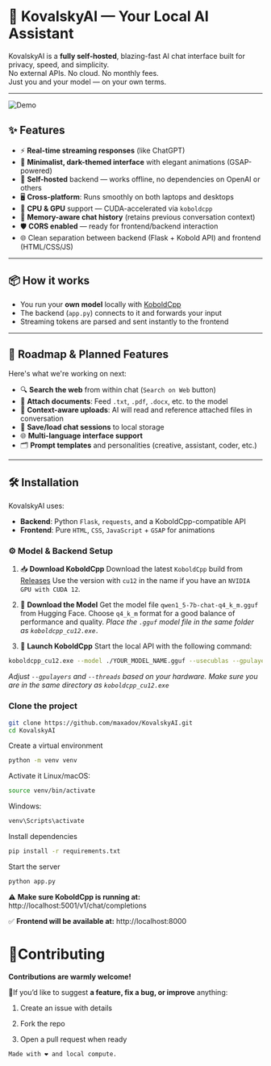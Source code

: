 # 🧠 KovalskyAI — Your Local AI Assistant

KovalskyAI is a **fully self-hosted**, blazing-fast AI chat interface built for privacy, speed, and simplicity.  
No external APIs. No cloud. No monthly fees.  
Just you and your model — on your own terms.

---

![Demo](https://i.imgur.com/HECHphb.gif)

## ✨ Features

- ⚡ **Real-time streaming responses** (like ChatGPT)  
- 🎨 **Minimalist, dark-themed interface** with elegant animations (GSAP-powered)  
- 🧱 **Self-hosted** backend — works offline, no dependencies on OpenAI or others  
- 🖥️ **Cross-platform**: Runs smoothly on both laptops and desktops  
- 🔁 **CPU & GPU** support — CUDA-accelerated via `koboldcpp`  
- 💬 **Memory-aware chat history** (retains previous conversation context)  
- 🛡️ **CORS enabled** — ready for frontend/backend interaction  
- 🌐 Clean separation between backend (Flask + Kobold API) and frontend (HTML/CSS/JS)  

---

## 📦 How it works

- You run your **own model** locally with [KoboldCpp](https://github.com/LostRuins/koboldcpp)  
- The backend (`app.py`) connects to it and forwards your input  
- Streaming tokens are parsed and sent instantly to the frontend  

---

## 🚧 Roadmap & Planned Features

Here's what we're working on next:

- 🔍 **Search the web** from within chat (`Search on Web` button)  
- 📎 **Attach documents**: Feed `.txt`, `.pdf`, `.docx`, etc. to the model  
- 🧠 **Context-aware uploads**: AI will read and reference attached files in conversation  
- 💾 **Save/load chat sessions** to local storage  
- 🌐 **Multi-language interface support**  
- 🗂️ **Prompt templates** and personalities (creative, assistant, coder, etc.)  

---

## 🛠️ Installation

KovalskyAI uses:

- **Backend**: Python `Flask`, `requests`, and a KoboldCpp-compatible API  
- **Frontend**: Pure `HTML`, `CSS`, `JavaScript` + `GSAP` for animations

### ⚙️ Model & Backend Setup
1. 📥 **Download KoboldCpp**
Download the latest `KoboldCpp` build from [Releases](https://github.com/LostRuins/koboldcpp/releases)
Use the version with `cu12` in the name if you have an `NVIDIA GPU with CUDA 12`.  

2. 🤖 **Download the Model**
Get the model file `qwen1_5-7b-chat-q4_k_m.gguf` from Hugging Face.
Choose `q4_k_m` format for a good balance of performance and quality.
_Place the `.gguf` model file in the same folder as `koboldcpp_cu12.exe.`_  


3. 🚀 **Launch KoboldCpp**
Start the local API with the following command:
```bash
koboldcpp_cu12.exe --model ./YOUR_MODEL_NAME.gguf --usecublas --gpulayers 33 --threads 8 --port 5001
```
_Adjust `--gpulayers` and `--threads` based on your hardware._
_Make sure you are in the same directory as `koboldcpp_cu12.exe`_

### Clone the project

```bash
git clone https://github.com/maxadov/KovalskyAI.git
cd KovalskyAI
```

Create a virtual environment
```bash
python -m venv venv
```

Activate it
Linux/macOS:
```bash
source venv/bin/activate
```
Windows:
```bash
venv\Scripts\activate
```


Install dependencies
```bash
pip install -r requirements.txt
```

Start the server
```bash
python app.py
```
⚠️ **Make sure KoboldCpp is running at:**
http://localhost:5001/v1/chat/completions

✅ **Frontend will be available at:**
http://localhost:8000  


# 🤝Contributing
**Contributions are warmly welcome!**

🔧If you’d like to suggest **a feature, fix a bug, or improve** anything:

1. Create an issue with details

2. Fork the repo

3. Open a pull request when ready  

`Made with ❤️ and local compute.`

